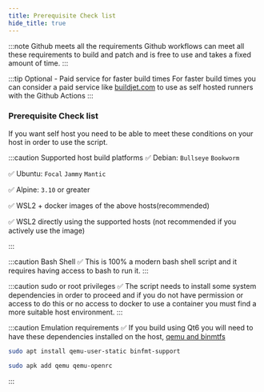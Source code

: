 ```yaml
---
title: Prerequisite Check list
hide_title: true
---
```


:::note Github meets all the requirements
Github workflows can meet all these requirements to build and patch and is free to use and takes a fixed amount of time.
:::

<Advanced>

:::tip Optional - Paid service for faster build times
For faster build times you can consider a paid service like [buildjet.com](glossary/buildjet) to use as self hosted runners with the Github Actions
:::

</Advanced>

### Prerequisite Check list

If you want self host you need to be able to meet these conditions on your host in order to use the script.

:::caution Supported host build platforms
✅ Debian: `Bullseye` `Bookworm`

✅ Ubuntu: `Focal` `Jammy` `Mantic`

✅ Alpine: `3.10` or greater

✅ WSL2 + docker images of the above hosts(recommended)

✅ WSL2 directly using the supported hosts (not recommended if you actively use the image)

:::

:::caution Bash Shell
✅ This is 100% a modern bash shell script and it requires having access to bash to run it.
:::

:::caution sudo or root privileges
✅ The script needs to install some system dependencies in order to proceed and if you do not have permission or access to do this or no access to docker to use a container you must find a more suitable host environment.
:::

:::caution Emulation requirements
✅ If you build using Qt6 you will need to have these dependencies installed on the host, [qemu and binmtfs](glossary/qemu)

<Tabs>
<TabItem value="Debian based Linux" label="🔹debian" default>

```bash
sudo apt install qemu-user-static binfmt-support
```

</TabItem>
<TabItem value="Alpine linux" label="🔹alpine">

```bash
sudo apk add qemu qemu-openrc
```

</TabItem>
</Tabs>
:::
